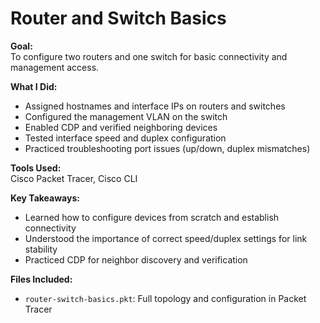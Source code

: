 # Router and Switch Basics

**Goal:**  
To configure two routers and one switch for basic connectivity and management access.

**What I Did:**  
- Assigned hostnames and interface IPs on routers and switches  
- Configured the management VLAN on the switch  
- Enabled CDP and verified neighboring devices  
- Tested interface speed and duplex configuration  
- Practiced troubleshooting port issues (up/down, duplex mismatches)

**Tools Used:**  
Cisco Packet Tracer, Cisco CLI

**Key Takeaways:**  
- Learned how to configure devices from scratch and establish connectivity  
- Understood the importance of correct speed/duplex settings for link stability  
- Practiced CDP for neighbor discovery and verification  

**Files Included:**  
- `router-switch-basics.pkt`: Full topology and configuration in Packet Tracer
